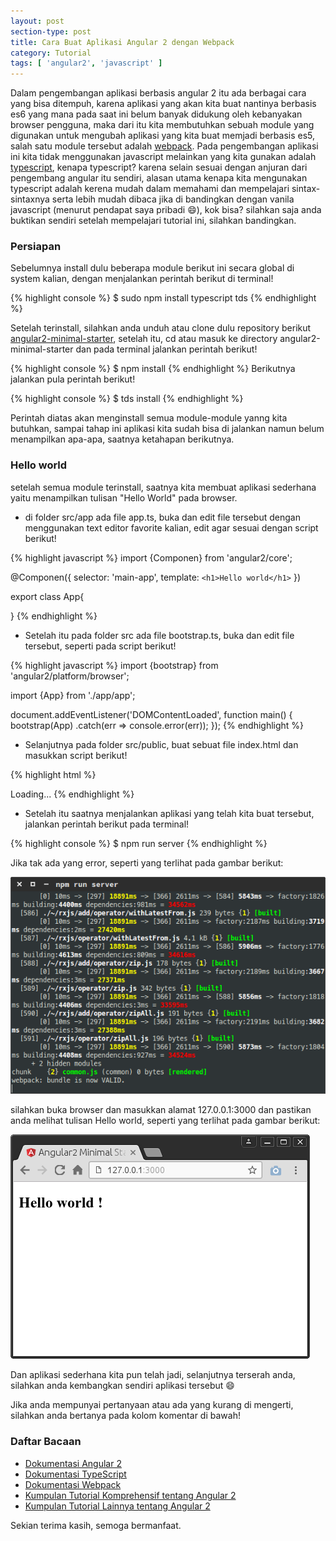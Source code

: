 ```yaml
---
layout: post
section-type: post
title: Cara Buat Aplikasi Angular 2 dengan Webpack
category: Tutorial
tags: [ 'angular2', 'javascript' ]
---
```


Dalam pengembangan aplikasi berbasis angular 2 itu ada berbagai cara yang bisa ditempuh, karena aplikasi yang akan kita buat nantinya berbasis es6 yang mana pada saat ini belum banyak didukung oleh kebanyakan browser pengguna, maka dari itu kita membutuhkan sebuah module yang digunakan untuk mengubah aplikasi yang kita buat memjadi berbasis es5, salah satu module tersebut adalah [webpack](https://github.com/webpack/webpack). Pada pengembangan aplikasi ini kita tidak menggunakan javascript melainkan yang kita gunakan adalah [typescript](https://typescriptlang.org), kenapa typescript? karena selain sesuai dengan anjuran dari pengembang angular itu sendiri, alasan utama kenapa kita mengunakan typescript adalah kerena mudah dalam memahami dan mempelajari sintax-sintaxnya serta lebih mudah dibaca jika di bandingkan dengan vanila javascript (menurut pendapat saya pribadi :smile:), kok bisa? silahkan saja anda buktikan sendiri setelah mempelajari tutorial ini, silahkan bandingkan.

### Persiapan
Sebelumnya install dulu beberapa module berikut ini secara global di system kalian, dengan menjalankan perintah berikut di terminal!

{% highlight console %}
$ sudo npm install typescript tds
{% endhighlight %}

Setelah terinstall, silahkan anda unduh atau clone dulu repository berikut [angular2-minimal-starter](https://github.com/inifaisal/angular2-minimal-starter), setelah itu, cd atau masuk ke directory angular2-minimal-starter dan pada terminal jalankan perintah berikut!

{% highlight console %}
$ npm install
{% endhighlight %}
Berikutnya jalankan pula perintah berikut!

{% highlight console %}
$ tds install
{% endhighlight %}

Perintah diatas akan menginstall semua module-module yanng kita butuhkan, sampai tahap ini aplikasi kita sudah bisa di jalankan namun belum menampilkan apa-apa, saatnya ketahapan berikutnya.

### Hello world
setelah semua module terinstall, saatnya kita membuat aplikasi sederhana yaitu menampilkan tulisan "Hello World" pada browser.

- di folder src/app ada file app.ts, buka dan edit file tersebut dengan menggunakan text editor favorite kalian, edit agar sesuai dengan script berikut!

{% highlight javascript %}
import {Componen} from 'angular2/core';

@Componen({
	selector: 'main-app',
	template: `
		<h1>Hello world</h1>
		`
})

export class App{

}
{% endhighlight %}

- Setelah itu pada folder src ada file bootstrap.ts, buka dan edit file tersebut, seperti pada script berikut!

{% highlight javascript %}
import {bootstrap} from 'angular2/platform/browser';


import {App} from './app/app';

document.addEventListener('DOMContentLoaded', function main() {
	bootstrap(App)
		.catch(err => console.error(err));
});
{% endhighlight %}

- Selanjutnya pada folder src/public, buat sebuat file index.html dan masukkan script berikut!

{% highlight html %}
<!DOCTYPE html>
<html lang="en">
<head>
  <title>Angular2 Minimal Starter</title>
  <meta charset="utf-8">
  <meta http-equiv="X-UA-Compatible" content="IE=edge">
  <meta name="viewport" content="width=device-width, initial-scale=1">
</head>
<body>

  <main-app>
    Loading...
  </main-app>

  <!-- Common files to be cached -->
  <script src="/__build__/common.js"></script>
  <!-- Vendor files -->
  <script src="/__build__/vendor.js"></script>
  <!-- App script -->
  <script src="/__build__/app.js"></script>
</body>
</html>
{% endhighlight %}

- Setelah itu saatnya menjalankan aplikasi yang telah kita buat tersebut, jalankan perintah berikut pada terminal!

{% highlight console %}
$ npm run server
{% endhighlight %}

Jika tak ada yang error, seperti yang terlihat pada gambar berikut:

![angular 2](/img/run-angular-2-webpack.png)

silahkan buka browser dan masukkan alamat 127.0.0.1:3000 dan pastikan anda melihat tulisan Hello world, seperti yang terlihat pada gambar berikut:

![angular 2](/img/success-run-angular2.png)

Dan aplikasi sederhana kita pun telah jadi, selanjutnya terserah anda, silahkan anda kembangkan sendiri aplikasi tersebut :smile:

Jika anda mempunyai pertanyaan atau ada yang kurang di mengerti, silahkan anda bertanya pada kolom komentar di bawah!


### Daftar Bacaan
- [Dokumentasi Angular 2](https://angular.io/docs)
- [Dokumentasi TypeScript](https://github.com/Microsoft/TypeScript/wiki)
- [Dokumentasi Webpack](https://webpack.github.io/docs)
- [Kumpulan Tutorial Komprehensif tentang Angular 2](http://blog.thoughtram.io/exploring-angular-2)
- [Kumpulan Tutorial Lainnya tentang Angular 2](http://onehungrymind.com)

Sekian terima kasih, semoga bermanfaat.

